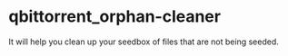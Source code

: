 # qbittorrent_orphan-cleaner
It will help you clean up your seedbox of files that are not being seeded.

